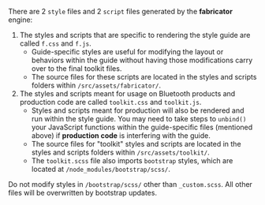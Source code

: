 There are 2 `style` files and 2 `script` files generated by the **fabricator** engine:
1. The styles and scripts that are specific to rendering the style guide are called `f.css` and `f.js`.
    * Guide-specific styles are useful for modifying the layout or behaviors within the guide without having those modifications carry over to the final toolkit files.
    * The source files for these scripts are located in the styles and scripts folders within `/src/assets/fabricator/`.
1. The styles and scripts meant for usage on Bluetooth products and production code are called `toolkit.css` and `toolkit.js`.
	* Styles and scripts meant for production will also be rendered and run within the style guide. You may need to take steps to `unbind()` your JavaScript functions within the guide-specific files (mentioned above) if **production code** is interfering with the guide.
    * The source files for "toolkit" styles and scripts are located in the styles and scripts folders within `/src/assets/toolkit/`.
    * The `toolkit.scss` file also imports `bootstrap` styles, which are located at `/node_modules/bootstrap/scss/`.

<div class="alert alert-danger" role="alert">Do not modify styles in <code>/bootstrap/scss/</code> other than <code>_custom.scss</code>. All other files will be overwritten by bootstrap updates.</div>